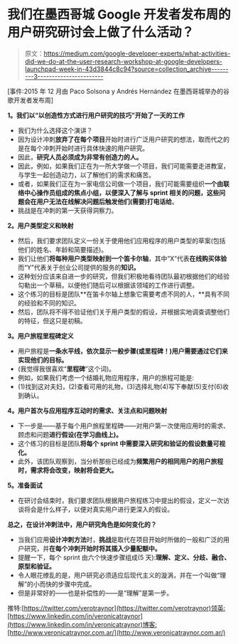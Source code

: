 # 我们在墨西哥城 Google 开发者发布周的用户研究研讨会上做了什么活动？

> 原文：<https://medium.com/google-developer-experts/what-activities-did-we-do-at-the-user-research-workshop-at-google-developers-launchpad-week-in-43d3844c8c94?source=collection_archive---------3----------------------->

[事件:2015 年 12 月由 Paco Solsona y Andrés Hernández 在墨西哥城举办的谷歌开发者发布周]

**1。我们以“以创造性方式进行用户研究的技巧”开始了一天的工作**

*   我们为什么选择这个演讲？
*   因为设计冲刺**放弃了在每个项目**开始时进行广泛用户研究的想法，取而代之的是在每个冲刺开始时进行具体快速的用户研究。
*   因此，**研究人员必须成为非常有创造力的人。**
*   因此，例如，如果我们正在为一所大学做一个项目，我们可能需要走进教室，与学生一起创造动力，以了解他们的需求和痛苦。
*   或者，如果我们正在为一家电信公司做一个项目，我们可能需要组织**一个由联络中心操作员组成的焦点小组，以便深入了解与 sprint 相关的问题，这些问题会在用户无法在线解决问题后触发他们(需要)打电话给**。
*   挑战是在冲刺的第一天获得洞察力。

**2。用户类型定义和映射**

*   然后，我们要求团队定义一份关于使用他们应用程序的用户类型的草案(包括他们的姓名、年龄和简要描述)。
*   我们让他们**将每种用户类型映射到一个笛卡尔轴**，其中“X”代表**在线购买体验**而“Y”代表关于创业公司提供的服务的**知识。**
*   这种划分应该来自进一步的研究，但我们积极地看待团队最初根据他们的经验勾勒出一个草稿，以便他们随后可以根据该领域的工作进行调整。
*   这个练习的目标是团队**在笛卡尔轴上想象它需要考虑不同的人，**具有不同的经验和不同的知识。
*   然后，团队将不得不验证他们关于用户类型的假设，并根据实地调查调整他们的特征，但这只是初稿。

**3。用户旅程里程碑定义**

*   用户旅程是**一条水平线，依次显示一般步骤(或里程碑！)用户需要通过它们来实现他们的目标。**
*   (我觉得我很喜欢“**里程碑**”这个词)。
*   例如，如果我们考虑一个结婚礼物应用程序，用户的旅程可能是:
*   (1)找到这对夫妇，(2)查看可用的礼物，(3)选择礼物(4)写下奉献(5)支付(6)收到确认。

**4。用户首次与应用程序互动时的需求、关注点和问题映射**

*   下一步是——基于每个用户旅程里程碑——对用户第一次使用应用时的需求、顾虑和问题**进行假设(在学习曲线上)。**
*   这个练习的目标是团队**将每个 sprint 中需要深入研究和验证的假设数量可视化。**
*   此外，该团队观察到，当分析那些已经成为**频繁用户的相同用户的用户旅程时，需求将会改变，映射将会更大。**

**5。准备面试**

*   在研讨会结束时，我们要求团队根据用户旅程练习中提出的假设，定义一次访谈将会是什么样子，以便对真实用户进行更深入的假设。

**总之，在设计冲刺法中，用户研究角色是如何变化的？**

*   当我们应用**设计冲刺方法**时，**挑战**是取代在项目开始时所做的一般和广泛的用户研究，并**在每个冲刺开始时将其插入少量配额中。**
*   提醒一下，每个 sprint 由六个快速步骤组成(5 天):**理解、定义、分歧、融合、原型和验证。**
*   令人眼花缭乱的是，用户研究必须适应后现代主义的漩涡，并在一个叫做“理解”的小而快的步骤中完成。
*   但是非常好的——也是补偿性的——是“理解”是第一步。

推特:[https://twitter.com/verotraynor](https://twitter.com/verotraynor)领英:[https://www.linkedin.com/in/veronicatraynor](https://www.linkedin.com/in/veronicatraynor)博客:[http://www.veronicatraynor.com.ar/](http://www.veronicatraynor.com.ar/)